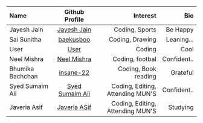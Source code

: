 | Name             |                   Github Profile                   |      Interest       |                       Bio |
| :--------------- | :------------------------------------------------: | ------------------: | ------------------------: |
|Jayesh Jain|[Jayesh Jain](https://github.com/jayesh-JainX/) | Coding, Sports | Be Happy |
|Sai Sunitha|[baekusboo](https://github.com/baekusboo) | Coding, Drawing | Leaning... |
|User|[User](https://github.com/abc00xyz) | Coding | Cool |
|Neel Mishra|[Neel Mishra](https://github.com/Neel-07) | Coding, footbal | Confident.. |
|Bhumika Bachchan|[insane-22](https://github.com/insane-22) | Coding, Book reading | Grateful |
|Syed Sumaim Ali|[Syed Sumaim Ali](https://github.com/SyedSumaimaly) | Coding, Editing, Attending MUN'S | Confident.. |
|Javeria Asif|[Javeria ASif](https://github.com/Javeria-Asif) | Coding, Editing, Attending MUN'S | Studying |